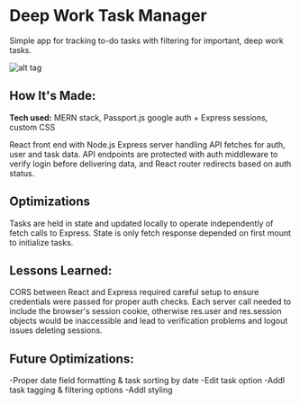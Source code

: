 # Deep Work Task Manager
Simple app for tracking to-do tasks with filtering for important, deep work tasks.

![alt tag](http://placecorgi.com/1200/650)

## How It's Made:

**Tech used:** MERN stack, Passport.js google auth + Express sessions, custom CSS

React front end with Node.js Express server handling API fetches for auth, user and task data. API endpoints are protected with auth middleware to verify login before delivering data, and React router redirects based on auth status.

## Optimizations

Tasks are held in state and updated locally to operate independently of fetch calls to Express. State is only fetch response depended on first mount to initialize tasks.

## Lessons Learned:

CORS between React and Express required careful setup to ensure credentials were passed for proper auth checks. Each server call needed to include the browser's session cookie, otherwise res.user and res.session objects would be inaccessible and lead to verification problems and logout issues deleting sessions.

## Future Optimizations:
-Proper date field formatting & task sorting by date
-Edit task option
-Addl task tagging & filtering options
-Addl styling



